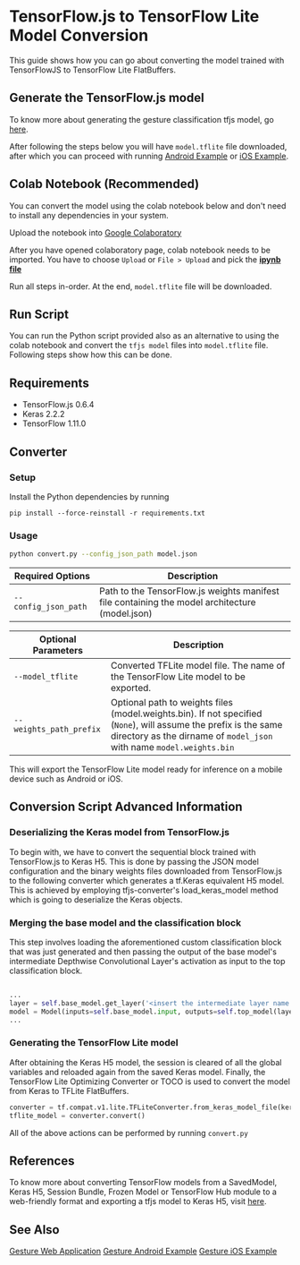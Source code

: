 # TensorFlow.js to TensorFlow Lite Model Conversion
This guide shows how you can go about converting the model trained with TensorFlowJS to TensorFlow Lite FlatBuffers.

## Generate the TensorFlow.js model
To know more about generating the gesture classification tfjs model, go [here](../web/README.md).

After following the steps below you will have `model.tflite` file downloaded, after which you can proceed with running [Android Example](../android/README.md) or [iOS Example](../ios/README.md).

## Colab Notebook (Recommended)
You can convert the model using the colab notebook below and don't need to install any dependencies in your system.

Upload the notebook into [Google Colaboratory](http://colab.research.google.com/)

After you have opened colaboratory page, colab notebook needs to be imported. You have to choose `Upload` or `File > Upload` and  pick the **[ipynb file](./tensorflowjs_to_tflite_colab_notebook.ipynb)**

Run all steps in-order. At the end, `model.tflite` file will be downloaded.

## Run Script

You can run the Python script provided also as an alternative to using the colab notebook and convert the `tfjs model`  files into `model.tflite` file. Following steps show how this can be done.

## Requirements

* TensorFlow.js 0.6.4
* Keras 2.2.2
* TensorFlow 1.11.0

## Converter
### Setup

Install the Python dependencies by running

```
pip install --force-reinstall -r requirements.txt
```

### Usage

```bash
python convert.py --config_json_path model.json
```

| Required Options | Description
|---|---|
|`--config_json_path`     | Path to the TensorFlow.js weights manifest file containing the model architecture (model.json) |

| Optional Parameters | Description
|---|---|
|`--model_tflite`| Converted TFLite model file. The name of the TensorFlow Lite model to be exported. |
|`--weights_path_prefix`| Optional path to weights files (model.weights.bin). If not specified (`None`), will assume the prefix is the same directory as the dirname of `model_json` with name `model.weights.bin`|

This will export the TensorFlow Lite model ready for inference on a mobile device such as Android or iOS.


## Conversion Script Advanced Information

### Deserializing the Keras model from TensorFlow.js
To begin with, we have to convert the sequential block trained with TensorFlow.js to Keras H5. This is done by passing the JSON model configuration and the binary weights files downloaded from TensorFlow.js to the following converter which generates a tf.Keras equivalent H5 model.
This is achieved by employing tfjs-converter's load_keras_model method which is going to deserialize the Keras objects.

### Merging the base model and the classification block
This step involves loading the aforementioned custom classification block that was just generated and then passing the output of the base model's intermediate Depthwise Convolutional Layer's activation as input to the top classification block.

```python

...
layer = self.base_model.get_layer('<insert the intermediate layer name here>') # e.g., conv_pw_13_relu
model = Model(inputs=self.base_model.input, outputs=self.top_model(layer.output))
...

```

### Generating the TensorFlow Lite model

After obtaining the Keras H5 model, the session is cleared of all the global variables and reloaded again from the saved Keras model. Finally, the TensorFlow Lite Optimizing Converter or TOCO is used to convert the model from Keras to TFLite FlatBuffers.

```python
converter = tf.compat.v1.lite.TFLiteConverter.from_keras_model_file(keras_model_file)
tflite_model = converter.convert()
```

All of the above actions can be performed by running `convert.py`

## References

To know more about converting TensorFlow models from a SavedModel, Keras H5, Session Bundle, Frozen Model or TensorFlow Hub module to a web-friendly format and exporting a tfjs model to Keras H5, visit [here](https://github.com/tensorflow/tfjs-converter).

## See Also

[Gesture Web Application](../web/README.md)
[Gesture Android Example](../android/README.md)
[Gesture iOS Example](../ios/README.md)

